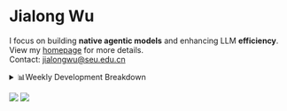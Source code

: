 #  Jialong Wu

I focus on building **native agentic models** and enhancing LLM **efficiency**.<br>
View my [homepage](https://callanwu.github.io/) for more details. <br>
Contact: jialongwu@seu.edu.cn

<details><summary>📊Weekly Development Breakdown</summary>

<!--START_SECTION:waka-->

```txt
From: 15 May 2025 - To: 22 May 2025

Total Time: 35 hrs 17 mins

Python       28 hrs          ████████████████████░░░░░   79.37 %
JSON         5 hrs 44 mins   ████░░░░░░░░░░░░░░░░░░░░░   16.28 %
Bash         50 mins         ▓░░░░░░░░░░░░░░░░░░░░░░░░   02.38 %
HTML         19 mins         ▒░░░░░░░░░░░░░░░░░░░░░░░░   00.90 %
Text         12 mins         ░░░░░░░░░░░░░░░░░░░░░░░░░   00.59 %
```

<!--END_SECTION:waka-->

[![wakatime](https://wakatime.com/badge/user/c6720b29-9431-4a60-bc9d-e1fb2b6bd65f.svg)](https://wakatime.com/@c6720b29-9431-4a60-bc9d-e1fb2b6bd65f)
</details>

[![](https://img.shields.io/badge/Google%20Scholar-4385FE.svg?&color=d6d6d6&style=flat-square&logo=google-scholar)](https://scholar.google.com/citations?user=6eg2m4YAAAAJ)
![](https://komarev.com/ghpvc/?username=callanwu)
